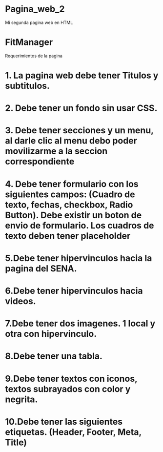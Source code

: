 # Pagina_web_2
Mi segunda pagina web en HTML 
# FitManager

Requerimientos de la pagina 

# 1. La pagina web debe tener Titulos y subtitulos.
# 2. Debe tener un fondo sin usar CSS.
# 3. Debe tener secciones y un menu, al darle clic al menu debo poder movilizarme a la seccion correspondiente
# 4. Debe tener formulario con los siguientes campos: (Cuadro de texto, fechas, checkbox, Radio Button). Debe existir un boton de envio de formulario. Los cuadros de texto deben tener placeholder
# 5.Debe tener hipervinculos hacia la pagina del SENA.
# 6.Debe tener hipervinculos hacia videos.
# 7.Debe tener dos imagenes. 1 local y otra con hipervinculo.
# 8.Debe tener una tabla.
# 9.Debe tener textos con iconos, textos subrayados con color y negrita.
# 10.Debe tener las siguientes etiquetas. (Header, Footer, Meta, Title) 
  
